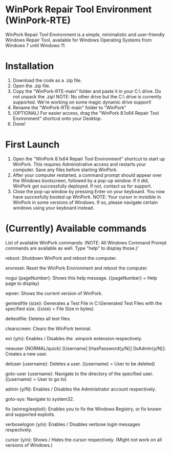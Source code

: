 # WinPork Repair Tool Environment (WinPork-RTE)
 WinPork Repair Tool Environment is a simple, minimalistic and user-friendly Windows Repair Tool, available for Windows Operating Systems from Windows 7 until Windows 11.

# Installation
1. Download the code as a .zip file.
2. Open the .zip file. 
3. Copy the "WinPork-RTE-main" folder and paste it in your C:\ drive. Do not unpack the .zip! 
NOTE: No other drive but the C:\ drive is currently supported. We're working on some magic dynamic drive support!
4. Rename the "WinPork-RTE-main" folder to "WinPork"
5. (OPTIONAL) For easier access, drag the "WinPork 8.1x64 Repair Tool Environment" shortcut onto your Desktop.
6. Done!

# First Launch
1. Open the "WinPork 8.1x64 Repair Tool Environment" shortcut to start up WinPork. This requires Administrative access and restarts your computer. Save any files before starting WinPork.
2. After your computer restarted, a command prompt should appear over the Windows bootscreen, followed by a pop-up window. If it did, WinPork got successfully deployed. If not, contact us for support.
3. Close the pop-up window by pressing Enter on your keyboard. You now have succesfully booted up WinPork.
NOTE: Your cursor in invisible in WinPork in some versions of Windows. If so, please navigate certain windows using your keyboard instead.

# (Currently) Available commands
List of available WinPork commands: (NOTE: All Windows Command Prompt commands are available as well. Type "help" to display those.)'

reboot: Shutdown WinPork and reboot the computer. 

envreset: Reset the WinPork Environment and reboot the computer.

nogui {pageNumber}: Shows this help message. ({pageNumber} = Help page to display)

wpver: Shows the current version of WinPork.

gentestfile {size}: Generates a Test File in C:\Generated Test Files with the specified size. ({size} = File Size in bytes)

deltestfile: Deletes all test files.

clearscreen: Clears the WinPork teminal.

ext {y/n}: Enables / Disables the .winpork extension respectively.

newuser {NORMAL/quick} [Username] [HasPassword{y/N}] [IsAdmin{y/N}]: Creates a new user.

deluser {username}: Deletes a user. ({username} = User to be deleted)

goto-user {username}: Navigate to the directory of the specified user. ({username} = User to go to)

admin {y/N}: Enables / Disables the Administrator account respectively.

goto-sys: Navigate to system32.

fix {winreg/exploit}: Enables you to fix the Windows Registry, or fix known and supported exploits.

verboselogon {y/n}: Enables / Disables verbose login messages respectively.

cursor {y/n}: Shows / Hides the cursor respectively. (Might not work on all versions of Windows.)

